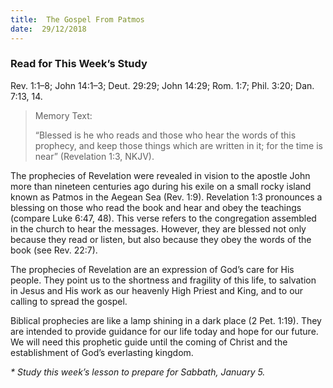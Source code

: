 ```yaml
---
title:  The Gospel From Patmos
date:  29/12/2018
---
```


### Read for This Week’s Study
Rev. 1:1–8; John 14:1–3; Deut. 29:29; John 14:29; Rom. 1:7; Phil. 3:20; Dan. 7:13, 14.

> <p>Memory Text:</p>
> “Blessed is he who reads and those who hear the words of this prophecy, and keep those things which are written in it; for the time is near” (Revelation 1:3, NKJV).

The prophecies of Revelation were revealed in vision to the apostle John more than nineteen centuries ago during his exile on a small rocky island known as Patmos in the Aegean Sea (Rev. 1:9). Revelation 1:3 pronounces a blessing on those who read the book and hear and obey the teachings (compare Luke 6:47, 48). This verse refers to the congregation assembled in the church to hear the messages. However, they are blessed not only because they read or listen, but also because they obey the words of the book (see Rev. 22:7).

The prophecies of Revelation are an expression of God’s care for His people. They point us to the shortness and fragility of this life, to salvation in Jesus and His work as our heavenly High Priest and King, and to our calling to spread the gospel.

Biblical prophecies are like a lamp shining in a dark place (2 Pet. 1:19). They are intended to provide guidance for our life today and hope for our future. We will need this prophetic guide until the coming of Christ and the establishment of God’s everlasting kingdom.

_* Study this week’s lesson to prepare for Sabbath, January 5._